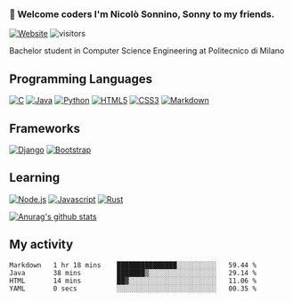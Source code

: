 ### 🥝 Welcome coders I'm Nicolò Sonnino, Sonny to my friends.

[![Website](https://img.shields.io/website?up_color=green&up_message=online&url=https%3A%2F%2Fnicolosonnino.it)](https://nicolosonnino.it)
![visitors](https://visitor-badge.glitch.me/badge?page_id=S0NN1.S0NN1)

Bachelor student in Computer Science Engineering at Politecnico di Milano

## Programming Languages

[![C](https://img.shields.io/badge/c%20-%2300599C.svg?&style=for-the-badge&logo=c&logoColor=white)](<https://en.wikipedia.org/wiki/C_(programming_language)>)
[![Java](https://img.shields.io/badge/java-%23ED8B00.svg?&style=for-the-badge&logo=java&logoColor=white)](https://www.java.com/)
[![Python](https://img.shields.io/badge/python%20-%2314354C.svg?&style=for-the-badge&logo=python&logoColor=white)](https://www.python.org/)
[![HTML5](https://img.shields.io/badge/html5%20-%23E34F26.svg?&style=for-the-badge&logo=html5&logoColor=white)](https://en.wikipedia.org/wiki/HTML5)
[![CSS3](https://img.shields.io/badge/css3%20-%231572B6.svg?&style=for-the-badge&logo=css3&logoColor=white)](https://en.wikipedia.org/wiki/CSS)
[![Markdown](https://img.shields.io/badge/markdown-%23000000.svg?&style=for-the-badge&logo=markdown&logoColor=white)](https://en.wikipedia.org/wiki/Markdown)

## Frameworks

[![Django](https://img.shields.io/badge/django%20-%23092E20.svg?&style=for-the-badge&logo=django&logoColor=white"/>)](https://github.com/django/django)
[![Bootstrap](https://img.shields.io/badge/bootstrap%20-%23563D7C.svg?&style=for-the-badge&logo=bootstrap&logoColor=white)](https://github.com/twbs/bootstrap)

## Learning

[![Node.js](https://img.shields.io/badge/node.js%20-%2343853D.svg?&style=for-the-badge&logo=node.js&logoColor=white)](https://github.com/nodejs)
[![Javascript](https://img.shields.io/badge/javascript%20-%23323330.svg?&style=for-the-badge&logo=javascript&logoColor=%23F7DF1)](https://en.wikipedia.org/wiki/JavaScript)
[![Rust](https://img.shields.io/badge/rust-%23000000.svg?&style=for-the-badge&logo=rust&logoColor=white)](https://github.com/rust-lang/rust)

[![Anurag's github stats](https://github-readme-stats.vercel.app/api?username=S0NN1&show_icons=true&theme=dracula)](https://github.com/anuraghazra/github-readme-stats)

## My activity

<!--START_SECTION:waka-->
```text
Markdown   1 hr 18 mins    ███████████████░░░░░░░░░░   59.44 % 
Java       38 mins         ███████▒░░░░░░░░░░░░░░░░░   29.14 % 
HTML       14 mins         ██▓░░░░░░░░░░░░░░░░░░░░░░   11.06 % 
YAML       0 secs          ░░░░░░░░░░░░░░░░░░░░░░░░░   00.35 % 
```
<!--END_SECTION:waka-->
